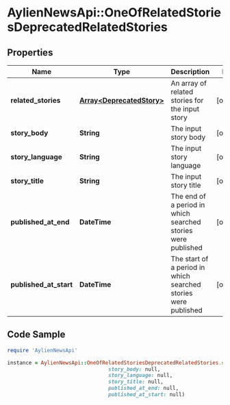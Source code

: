 # AylienNewsApi::OneOfRelatedStoriesDeprecatedRelatedStories

## Properties

Name | Type | Description | Notes
------------ | ------------- | ------------- | -------------
**related_stories** | [**Array&lt;DeprecatedStory&gt;**](DeprecatedStory.md) | An array of related stories for the input story | [optional] 
**story_body** | **String** | The input story body | [optional] 
**story_language** | **String** | The input story language | [optional] 
**story_title** | **String** | The input story title | [optional] 
**published_at_end** | **DateTime** | The end of a period in which searched stories were published | [optional] 
**published_at_start** | **DateTime** | The start of a period in which searched stories were published | [optional] 

## Code Sample

```ruby
require 'AylienNewsApi'

instance = AylienNewsApi::OneOfRelatedStoriesDeprecatedRelatedStories.new(related_stories: null,
                                 story_body: null,
                                 story_language: null,
                                 story_title: null,
                                 published_at_end: null,
                                 published_at_start: null)
```


